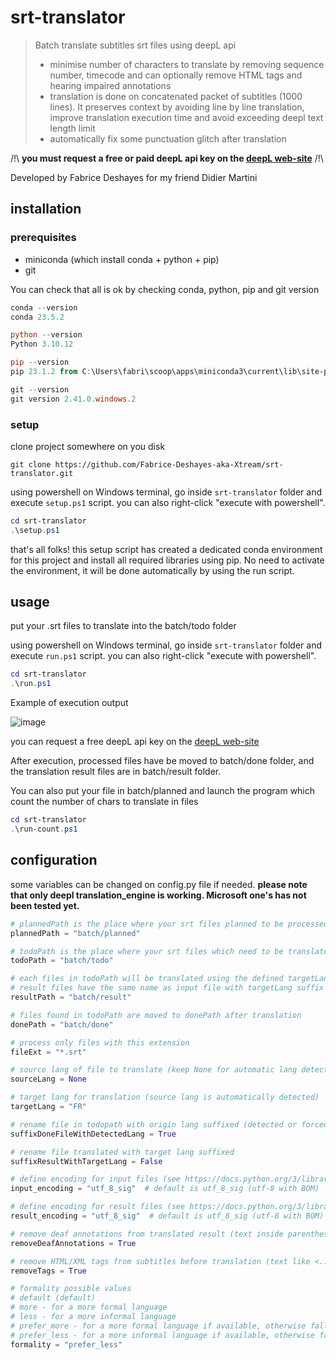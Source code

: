 # srt-translator

> Batch translate subtitles srt files using deepL api
> - minimise number of characters to translate by removing sequence number, timecode and can optionally remove HTML tags and hearing impaired annotations
> - translation is done on concatenated packet of subtitles (1000 lines). It preserves context by avoiding line by line translation, improve translation execution time and avoid
    exceeding deepl text length limit
> - automatically fix some punctuation glitch after translation

/!\ **you must request a free or paid deepL api key on the [deepL web-site](https://www.deepl.com/fr/pro-api?cta=header-pro-api/)** /!\

Developed by Fabrice Deshayes for my friend Didier Martini  

## installation

### prerequisites 

- miniconda (which install conda + python + pip)
- git

You can check that all is ok by checking conda, python, pip and git version
```powershell
conda --version
conda 23.5.2

python --version
Python 3.10.12

pip --version                                                                                                                                            ─╯
pip 23.1.2 from C:\Users\fabri\scoop\apps\miniconda3\current\lib\site-packages\pip (python 3.10)

git --version
git version 2.41.0.windows.2
```

### setup

clone project somewhere on you disk
```
git clone https://github.com/Fabrice-Deshayes-aka-Xtream/srt-translator.git
```

using powershell on Windows terminal, go inside `srt-translator` folder and execute `setup.ps1` script.
you can also right-click "execute with powershell".
```powershell
cd srt-translator
.\setup.ps1
```

that's all folks! this setup script has created a dedicated conda environment for this project and install all required libraries using pip. No need to activate the environment, it
will be done automatically by using the run script.

## usage

put your .srt files to translate into the batch/todo folder

using powershell on Windows terminal, go inside `srt-translator` folder and execute `run.ps1` script.
you can also right-click "execute with powershell".

```powershell
cd srt-translator
.\run.ps1
```

Example of execution output

![image](https://github.com/Fabrice-Deshayes-aka-Xtream/srt-translator/assets/7294270/2f36d9da-b3c9-4397-9f5d-bc4f7eba9b7c)

you can request a free deepL api key on the [deepL web-site](https://www.deepl.com/fr/pro-api?cta=header-pro-api/)

After execution, processed files have be moved to batch/done folder, and the translation result files are in
batch/result folder.

You can also put your file in batch/planned and launch the program which count the number of chars to translate in
files

```powershell
cd srt-translator
.\run-count.ps1
```

## configuration

some variables can be changed on config.py file if needed. **please note that only deepl translation_engine is working. Microsoft one's has not been tested yet.**

```python
# plannedPath is the place where your srt files planned to be processed are located to count number of chars
plannedPath = "batch/planned"

# todoPath is the place where your srt files which need to be translated are located
todoPath = "batch/todo"

# each files in todoPath will be translated using the defined targetLang and the result will be put in resultPath
# result files have the same name as input file with targetLang suffix
resultPath = "batch/result"

# files found in todoPath are moved to donePath after translation
donePath = "batch/done"

# process only files with this extension
fileExt = "*.srt"

# source lang of file to translate (keep None for automatic lang detection)
sourceLang = None

# target lang for translation (source lang is automatically detected)
targetLang = "FR"

# rename file in todopath with origin lang suffixed (detected or forced)
suffixDoneFileWithDetectedLang = True

# rename file translated with target lang suffixed
suffixResultWithTargetLang = False

# define encoding for input files (see https://docs.python.org/3/library/codecs.html#standard-encodings)
input_encoding = "utf_8_sig"  # default is utf_8_sig (utf-8 with BOM)

# define encoding for result files (see https://docs.python.org/3/library/codecs.html#standard-encodings)
result_encoding = "utf_8_sig"  # default is utf_8_sig (utf-8 with BOM)

# remove deaf annotations from translated result (text inside parenthesis (...) or hooks [...])
removeDeafAnnotations = True

# remove HTML/XML tags from subtitles before translation (text like <...>)
removeTags = True

# formality possible values
# default (default)
# more - for a more formal language
# less - for a more informal language
# prefer_more - for a more formal language if available, otherwise fallback to default formality
# prefer_less - for a more informal language if available, otherwise fallback to default formality
formality = "prefer_less"
```
